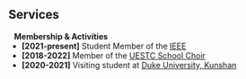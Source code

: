 ## Services
<!-- 
<h4 style="margin:0 10px 0;">Conference Reviewers</h4>

<ul style="margin:0 0 5px;">
  <li><a href="http://cvpr2023.thecvf.com/"><autocolor>IEEE/CVF Conference on Computer Vision and Pattern Recognition (CVPR) 2021-2023</autocolor></a></li>
  <li><a href="http://iccv2021.thecvf.com/"><autocolor>IEEE/CVF International Conference on Computer Vision (ICCV) 2021</autocolor></a></li>
  <li><a href="https://eccv2022.ecva.net/"><autocolor>European Conference on Computer Vision (ECCV) 2022</autocolor></a></li>
</ul> -->

<!-- <h4 style="margin:0 10px 0;">Journal Reviewers</h4>

<ul style="margin:0 0 20px;">
  <li><a href="https://www.frontiersin.org" target="_blank"> Frontiers in Surgery </a></li>
  <li><a href="https://www.jmcp.org" target="_blank"> Journal of Managed Care & Specialty Pharmacy </a></li>
</ul> -->

<h4 style="margin:0 10px 0;">Membership & Activities</h4>

<ul style="margin:0 0 20px;">
  <li><strong>[2021-present]</strong> Student Member of the <a href="https://www.ieee.org" target="_blank"> IEEE </a></li>
  <li><strong>[2018-2022]</strong> Member of the <a href="https://www.zs.uestc.edu.cn/wap/article/lists/id/33.html" target="_blank"> UESTC School Choir</a> </li>
  <li><strong>[2020-2021]</strong> Visiting student at <a href="https://www.dukekunshan.edu.cn" target="_blank"> Duke University, Kunshan</a> </li>
</ul>
